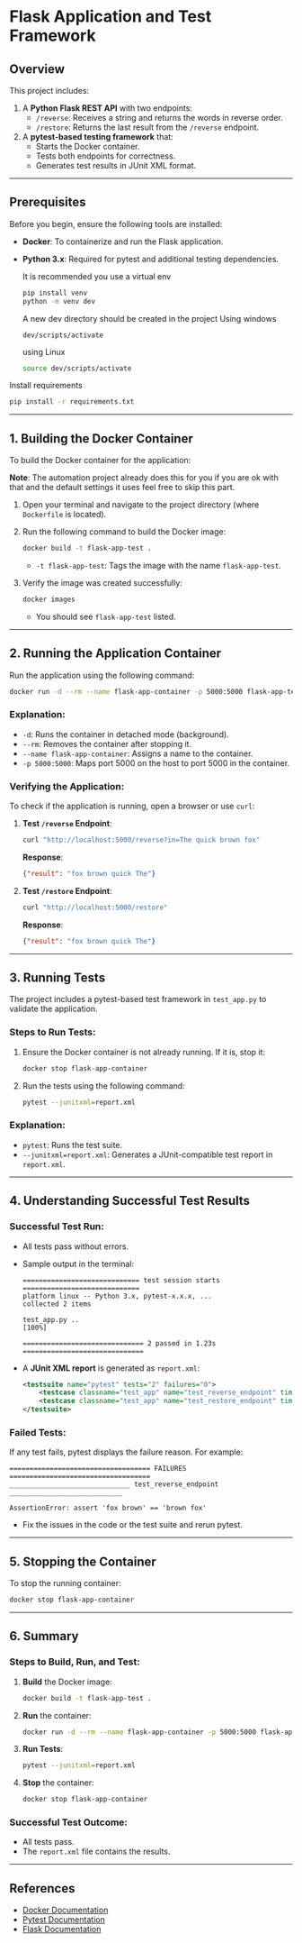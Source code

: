 
# **Flask Application and Test Framework**

## **Overview**
This project includes:
1. A **Python Flask REST API** with two endpoints:
   - `/reverse`: Receives a string and returns the words in reverse order.
   - `/restore`: Returns the last result from the `/reverse` endpoint.
2. A **pytest-based testing framework** that:
   - Starts the Docker container.
   - Tests both endpoints for correctness.
   - Generates test results in JUnit XML format.

---

## **Prerequisites**

Before you begin, ensure the following tools are installed:

- **Docker**: To containerize and run the Flask application.
- **Python 3.x**: Required for pytest and additional testing dependencies.

   It is recommended you use a virtual env
   ```bash
   pip install venv
   python -m venv dev
   ```
   A new dev directory should be created in the project
   Using windows
   ```powershall
   dev/scripts/activate
   ```
   using Linux

   ```bash
   source dev/scripts/activate
   ```

Install requirements

```bash
pip install -r requirements.txt
```

---

## **1. Building the Docker Container**

To build the Docker container for the application:

**Note**: The automation project already does this for you if you are ok with that and the default settings it uses feel free to skip this part.

1. Open your terminal and navigate to the project directory (where `Dockerfile` is located).

2. Run the following command to build the Docker image:
   ```bash
   docker build -t flask-app-test .
   ```
   - `-t flask-app-test`: Tags the image with the name `flask-app-test`.

3. Verify the image was created successfully:
   ```bash
   docker images
   ```
   - You should see `flask-app-test` listed.

---

## **2. Running the Application Container**

Run the application using the following command:
```bash
docker run -d --rm --name flask-app-container -p 5000:5000 flask-app-test
```

### Explanation:
- `-d`: Runs the container in detached mode (background).
- `--rm`: Removes the container after stopping it.
- `--name flask-app-container`: Assigns a name to the container.
- `-p 5000:5000`: Maps port 5000 on the host to port 5000 in the container.

### Verifying the Application:
To check if the application is running, open a browser or use `curl`:

1. **Test `/reverse` Endpoint**:
   ```bash
   curl "http://localhost:5000/reverse?in=The quick brown fox"
   ```
   **Response**:
   ```json
   {"result": "fox brown quick The"}
   ```

2. **Test `/restore` Endpoint**:
   ```bash
   curl "http://localhost:5000/restore"
   ```
   **Response**:
   ```json
   {"result": "fox brown quick The"}
   ```

---

## **3. Running Tests**

The project includes a pytest-based test framework in `test_app.py` to validate the application.

### **Steps to Run Tests**:
1. Ensure the Docker container is not already running. If it is, stop it:
   ```bash
   docker stop flask-app-container
   ```

2. Run the tests using the following command:
   ```bash
   pytest --junitxml=report.xml
   ```

### **Explanation**:
- `pytest`: Runs the test suite.
- `--junitxml=report.xml`: Generates a JUnit-compatible test report in `report.xml`.

---

## **4. Understanding Successful Test Results**

### **Successful Test Run**:
- All tests pass without errors.
- Sample output in the terminal:
   ```plaintext
   ============================= test session starts =============================
   platform linux -- Python 3.x, pytest-x.x.x, ...
   collected 2 items

   test_app.py ..                                                            [100%]

   ============================== 2 passed in 1.23s ==============================
   ```

- A **JUnit XML report** is generated as `report.xml`:
   ```xml
   <testsuite name="pytest" tests="2" failures="0">
       <testcase classname="test_app" name="test_reverse_endpoint" time="0.5"/>
       <testcase classname="test_app" name="test_restore_endpoint" time="0.7"/>
   </testsuite>
   ```

### **Failed Tests**:
If any test fails, pytest displays the failure reason. For example:
```plaintext
=================================== FAILURES ===================================
______________________________ test_reverse_endpoint ____________________________

AssertionError: assert 'fox brown' == 'brown fox'
```
- Fix the issues in the code or the test suite and rerun pytest.

---

## **5. Stopping the Container**

To stop the running container:
```bash
docker stop flask-app-container
```

---

## **6. Summary**

### **Steps to Build, Run, and Test**:
1. **Build** the Docker image:
   ```bash
   docker build -t flask-app-test .
   ```

2. **Run** the container:
   ```bash
   docker run -d --rm --name flask-app-container -p 5000:5000 flask-app-test
   ```

3. **Run Tests**:
   ```bash
   pytest --junitxml=report.xml
   ```

4. **Stop** the container:
   ```bash
   docker stop flask-app-container
   ```

### **Successful Test Outcome**:
- All tests pass.
- The `report.xml` file contains the results.

---

## **References**

- [Docker Documentation](https://docs.docker.com/)
- [Pytest Documentation](https://docs.pytest.org/)
- [Flask Documentation](https://flask.palletsprojects.com/)
